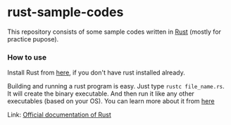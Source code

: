 # rust-sample-codes
This repository consists of some sample codes written in [Rust](https://www.rust-lang.org/en-US/) (mostly for practice pupose). 

### How to use 
Install Rust from [here](https://www.rust-lang.org/en-US/), if you don't have rust installed already.

Building and running a rust program is easy. Just type `rustc file_name.rs`. It will create the binary executable. And then run it like any other executables (based on your OS). You can learn more about it from [here](https://doc.rust-lang.org/book/getting-started.html#writing-and-running-a-rust-program) 

Link: [Official documentation of Rust](https://www.rust-lang.org/en-US/documentation.html)
